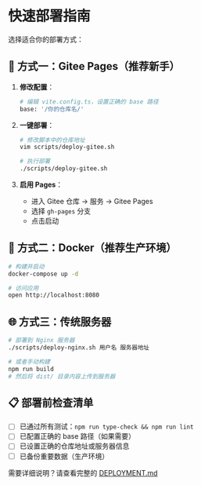 # 快速部署指南

选择适合你的部署方式：

## 🚀 方式一：Gitee Pages（推荐新手）

1. **修改配置**：
   ```bash
   # 编辑 vite.config.ts，设置正确的 base 路径
   base: '/你的仓库名/'
   ```

2. **一键部署**：
   ```bash
   # 修改脚本中的仓库地址
   vim scripts/deploy-gitee.sh

   # 执行部署
   ./scripts/deploy-gitee.sh
   ```

3. **启用 Pages**：
   - 进入 Gitee 仓库 → 服务 → Gitee Pages
   - 选择 `gh-pages` 分支
   - 点击启动

## 🐳 方式二：Docker（推荐生产环境）

```bash
# 构建并启动
docker-compose up -d

# 访问应用
open http://localhost:8080
```

## 🌐 方式三：传统服务器

```bash
# 部署到 Nginx 服务器
./scripts/deploy-nginx.sh 用户名 服务器地址

# 或者手动构建
npm run build
# 然后将 dist/ 目录内容上传到服务器
```

## 📋 部署前检查清单

- [ ] 已通过所有测试：`npm run type-check && npm run lint`
- [ ] 已配置正确的 base 路径（如果需要）
- [ ] 已设置正确的仓库地址或服务器信息
- [ ] 已备份重要数据（生产环境）

需要详细说明？请查看完整的 [DEPLOYMENT.md](./DEPLOYMENT.md)